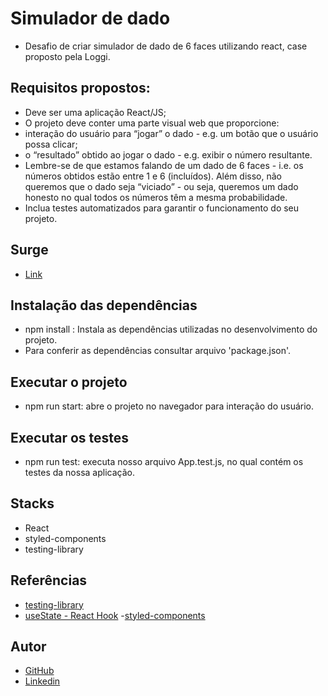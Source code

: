 # Simulador de dado
- Desafio de criar simulador de dado de 6 faces utilizando react, case proposto pela Loggi. 

## Requisitos propostos:
- Deve ser uma aplicação React/JS;
- O projeto deve conter uma parte visual web que proporcione:
- interação do usuário para “jogar” o dado - e.g. um botão que o
usuário possa clicar;
- o “resultado” obtido ao jogar o dado - e.g. exibir o número
resultante.
- Lembre-se de que estamos falando de um dado de 6 faces - i.e. os
números obtidos estão entre 1 e 6 (incluídos). Além disso, não
queremos que o dado seja “viciado” - ou seja, queremos um dado
honesto no qual todos os números têm a mesma probabilidade.
- Inclua testes automatizados para garantir o funcionamento do seu
projeto.

## Surge
- [Link]()

## Instalação das dependências
- npm install : Instala as dependências utilizadas no desenvolvimento do projeto.
- Para conferir as dependências consultar arquivo 'package.json'.

## Executar o projeto
- npm run start: abre o projeto no navegador para interação do usuário.

## Executar os testes
- npm run test: executa nosso arquivo App.test.js, no qual contém os testes da nossa aplicação.

## Stacks
 - React
 - styled-components
 - testing-library

 ## Referências
 - [testing-library](https://testing-library.com/docs/queries/byalttext)
 - [useState - React Hook](https://pt-br.reactjs.org/docs/hooks-overview.html#:~:text=Hooks%20s%C3%A3o%20fun%C3%A7%C3%B5es%20que%20permitem,voc%C3%AA%20use%20React%20sem%20classes.)
 -[styled-components](https://styled-components.com/docs/basics#animations)

 ## Autor
- [GitHub](https://github.com/NicolyBarros)
- [Linkedin](https://www.linkedin.com/in/nicoly-barros-henrique-vitorio/)